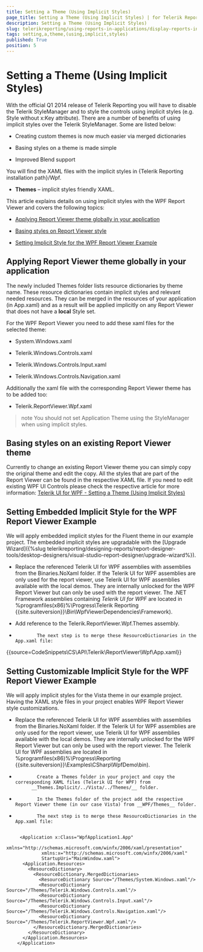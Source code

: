 ```yaml
---
title: Setting a Theme (Using Implicit Styles)
page_title: Setting a Theme (Using Implicit Styles) | for Telerik Reporting Documentation
description: Setting a Theme (Using Implicit Styles)
slug: telerikreporting/using-reports-in-applications/display-reports-in-applications/wpf-application/setting-a-theme-(using-implicit-styles)
tags: setting,a,theme,(using,implicit,styles)
published: True
position: 5
---
```


# Setting a Theme (Using Implicit Styles)



With the official Q1 2014 release of Telerik Reporting you will have to disable the Telerik StyleManager and to style the controls using
        implicit styles (e.g. Style without x:Key attribute). There are a number of benefits of using implicit styles over the Telerik StyleManager.
        Some are listed below:
      

* Creating custom themes is now much easier via merged dictionaries

* Basing styles on a theme is made simple

* Improved Blend support

You will find the XAML files with the implicit styles in {Telerik Reporting installation path}/Wpf.
      

* __Themes__ – implicit styles friendly XAML.
          

This article explains details on using implicit styles with the WPF Report Viewer and covers the following topics:
      

* [Applying Report Viewer theme globally in your application](#applying-report-viewer-theme-globally-in-your-application)

* [Basing styles on Report Viewer style](#basing-styles-on-an-existing-report-viewer-theme)

* [Setting Implicit Style for the WPF Report Viewer Example](#setting-embedded-implicit-style-for-the-wpf-report-viewer-example)

## Applying Report Viewer theme globally in your application

The newly included Themes folder lists resource dictionaries by theme name. 
          These resource dictionaries contain implicit styles and relevant needed resources.
          They can be merged in the resources of your application (in App.xaml) and as a result will be applied implicitly on any Report Viewer
          that does not have a __local__ Style set. 
        

For the WPF Report Viewer you need to add these xaml files for the selected theme:
        

* System.Windows.xaml

* Telerik.Windows.Controls.xaml

* Telerik.Windows.Controls.Input.xaml

* Telerik.Windows.Controls.Navigation.xaml

Additionally the xaml file with the corresponding Report Viewer theme has to be added too:
        

* Telerik.ReportViewer.Wpf.xaml

>note You should not set Application Theme using the StyleManager when using implicit styles.          


## Basing styles on an existing Report Viewer theme

Currently to change an existing Report Viewer theme you can simply copy the original theme and edit the copy. 
          All the styles that are part of the Report Viewer can be found in the respective XAML file. 
          If you need to edit existing WPF UI Controls please check the respective article for more information:
          [Telerik UI for WPF - Setting a Theme (Using Implicit Styles)](http://www.telerik.com/help/wpf/styling-apperance-implicit-styles-overview.html)

## Setting Embedded Implicit Style for the WPF Report Viewer Example

We will apply embedded implicit styles for the Fluent theme in our example project.
          The embedded implicit styles are upgradable with the [Upgrade Wizard]({%slug telerikreporting/designing-reports/report-designer-tools/desktop-designers/visual-studio-report-designer/upgrade-wizard%}).
        

* Replace the referenced Telerik UI for WPF assemblies with assemblies from the Binaries.NoXaml folder.
              If the Telerik UI for WPF assemblies are only used for the report viewer,
              use Telerik UI for WPF assemblies available with the local demos.
              They are internally unlocked for the WPF Report Viewer but can only be used with the report viewer.
              The .NET Framework assemblies containing *Telerik UI for WPF* are located in
              %programfiles(x86)%\Progress\Telerik Reporting {{site.suiteversion}}\Bin\WpfViewerDependencies\Framework).
            

* Add reference to the Telerik.ReportViewer.Wpf.Themes assembly.
            

*             The next step is to merge these ResourceDictionaries in the App.xaml file:
              

{{source=CodeSnippets\CS\API\Telerik\ReportViewer\Wpf\App.xaml}}




## Setting Customizable Implicit Style for the WPF Report Viewer Example

We will apply implicit styles for the Vista theme in our example project. Having the XAML style files in your project
          enables WPF Report Viewer style customizations.
        

* Replace the referenced Telerik UI for WPF assemblies with assemblies from the Binaries.NoXaml folder.
              If the Telerik UI for WPF assemblies are only used for the report viewer,
              use Telerik UI for WPF assemblies available with the local demos.
              They are internally unlocked for the WPF Report Viewer but can only be used with the report viewer.
              The Telerik UI for WPF assemblies are located in
              %programfiles(x86)%\Progress\Reporting {{site.suiteversion}}\Examples\CSharp\WpfDemo\bin).
            

*             Create a Themes folder in your project and copy the corresponding XAML files (Telerik UI for WPF) from 
            __Themes.Implicit/../Vista/../Themes/__ folder.
          

*             In the Themes folder of the project add the respective Report Viewer theme (in our case Vista) from __WPF/Themes__ folder.
          

*             The next step is to merge these ResourceDictionaries in the App.xaml file:
            

	
````XAML

     <Application x:Class="WpfApplication1.App"
             xmlns="http://schemas.microsoft.com/winfx/2006/xaml/presentation"
             xmlns:x="http://schemas.microsoft.com/winfx/2006/xaml"
             StartupUri="MainWindow.xaml">
      <Application.Resources>
        <ResourceDictionary>
          <ResourceDictionary.MergedDictionaries>
            <ResourceDictionary Source="/Themes/System.Windows.xaml"/>
            <ResourceDictionary Source="/Themes/Telerik.Windows.Controls.xaml"/>
            <ResourceDictionary Source="/Themes/Telerik.Windows.Controls.Input.xaml"/>
            <ResourceDictionary Source="/Themes/Telerik.Windows.Controls.Navigation.xaml"/>
            <ResourceDictionary Source="/Themes/Telerik.ReportViewer.Wpf.xaml"/>
          </ResourceDictionary.MergedDictionaries>
        </ResourceDictionary>
      </Application.Resources>
    </Application>
                
````


